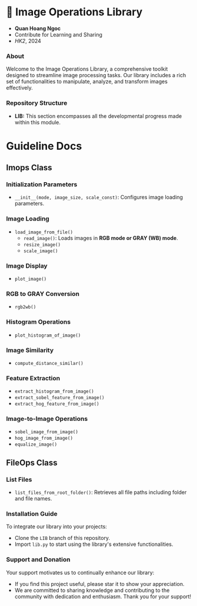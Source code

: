 # 🎨 Image Operations Library

- **Quan Hoang Ngoc**
- Contribute for Learning and Sharing 
- _HK2_, 2024


### About 
Welcome to the Image Operations Library, a comprehensive toolkit designed to streamline image processing tasks. Our library includes a rich set of functionalities to manipulate, analyze, and transform images effectively.

### Repository Structure 
- **LIB:** This section encompasses all the developmental progress made within this module.

# Guideline Docs

## Imops Class
### Initialization Parameters
- `__init__(mode, image_size, scale_const)`: Configures image loading parameters.

### Image Loading
- `load_image_from_file()`
  - `read_image()`: Loads images in **RGB mode or GRAY (WB) mode**.
  - `resize_image()`
  - `scale_image()`

### Image Display
- `plot_image()`

### RGB to GRAY Conversion
- `rgb2wb()`

### Histogram Operations
- `plot_histogram_of_image()`

### Image Similarity
- `compute_distance_similar()`

### Feature Extraction
- `extract_histogram_from_image()`
- `extract_sobel_feature_from_image()`
- `extract_hog_feature_from_image()`

### Image-to-Image Operations
- `sobel_image_from_image()`
- `hog_image_from_image()`
- `equalize_image()`

## FileOps Class
### List Files
- `list_files_from_root_folder()`: Retrieves all file paths including folder and file names.

### Installation Guide 
To integrate our library into your projects:
- Clone the `LIB` branch of this repository.
- Import `lib.py` to start using the library's extensive functionalities.

### Support and Donation 
Your support motivates us to continually enhance our library:
- If you find this project useful, please star it to show your appreciation.
- We are committed to sharing knowledge and contributing to the community with dedication and enthusiasm. Thank you for your support!
